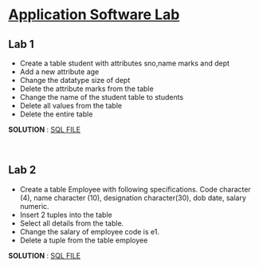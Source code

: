 # [Application Software Lab](./README.md)

 ## Lab 1

 * Create a table student with attributes sno,name marks and dept
 * Add a new attribute age
 * Change the datatype size of dept
 * Delete the attribute marks from the table
 * Change the name of the student table to students
 * Delete all values from the table
 * Delete the entire table

 <b>SOLUTION</b> : [SQL FILE](./Lab1.sql)

<br>

 ## Lab 2

 * Create a table Employee with following specifications. Code character (4), name character (10), designation character(30), dob date, salary numeric.
 * Insert 2 tuples into the table
 * Select all details from the table. 
 * Change the salary of employee code is e1.
 * Delete a tuple from the table employee

 <b>SOLUTION</b> : [SQL FILE](./Lab2/Lab2.sql)

<br>
